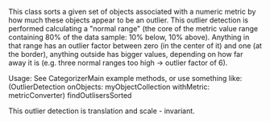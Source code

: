 This class sorts a given set of objects associated with a numeric metric by how much these objects appear to be an outlier. This outlier detection is performed calculating a "normal range" (the core of the metric value range containing 80% of the data sample: 10% below, 10% above). Anything in that range has an outlier factor between zero (in the center of it) and one (at the border), anything outside has bigger values, depending on how far away it is (e.g. three normal ranges too high -> outlier factor of 6).

Usage:
See CategorizerMain example methods, or use something like:
(OutlierDetection onObjects: myObjectCollection withMetric: metricConverter) findOutlisersSorted

This outlier detection is translation and scale - invariant.